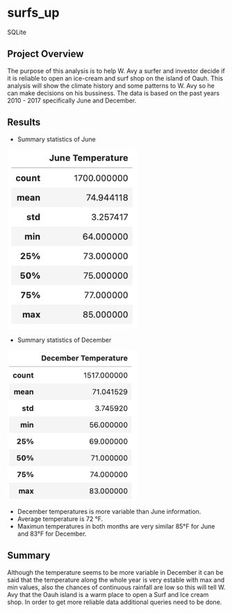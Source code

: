 # surfs_up

SQLite

## Project Overview

The purpose of this analysis is to help W. Avy a surfer and investor decide if it is reliable to open an ice-cream and surf shop on the island of Oauh. This analysis will show the climate history and some patterns to W. Avy so he can make decisions on his bussiness. The data is based on the past years 2010 - 2017 specifically June and December.

## Results 

* Summary statistics of June 

<img src="Resources/June_temp.png" width="300">

* Summary statistics of December 

<img src="Resources/Dec_temp.png" width="300">

* December temperatures is more variable than June information.
* Average temperature is 72 °F.
* Maximun temperatures in both months are very similar 85°F for June and 83°F for December.

## Summary 

Although the temperature seems to be more variable in December it can be said that the temperature along the whole year is very estable with max and min values, also the chances of continuous rainfall are low so this will tell W. Avy that the Oauh island is a warm place to open a Surf and Ice cream shop. In order to get more reliable data additional queries need to be done.
